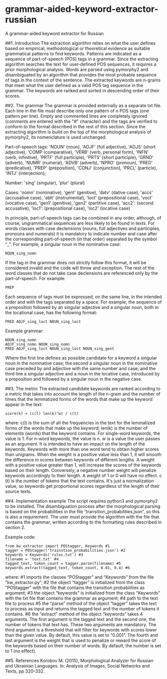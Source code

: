 # grammar-aided-keyword-extractor-russian
A grammar-aided keyword extractor for Russian

##1. Introduction
The extraction algorithm relies on what the user defines based on empirical, methodological or theoretical evidence as suitable grammatical patterns to find keywords. Patterns are indicated as a sequence of part-of-speech (POS) tags in a grammar.
Since the extracting algorithm searches the text for user-defined POS sequences, it requires a prior morphological analysis. Words are parsed using pymorphy2 and disambiguated by an algorithm that provides the most probable sequence of tags in the context of the sentence. 
The extracted keywords are n-grams that meet what the user defined as a valid POS tag sequence in the grammar. The keywords are ranked and sorted in descending order of their scores.

##2. The grammar
The grammar is provided externally as a separate txt file. Each line in the file must describe only one pattern of n POS tags (one pattern per line). Empty and commented lines are completely ignored (comments are entered with the "#" character) and the tags are verified to conform to the format described in the rest of this section.
Since the extracting algorithm is build on the top of the morphological analysis of pymorphy2, its nomenclature is used unchanged.

Part-of-speech tags: 'NOUN' (noun), 'ADJF' (full adjective), 'ADJS' (short adjective), 'COMP (comparative), 'VERB' (verb, personal form), 'INFN' (verb, infinitive), 'PRTF' (full participle), 'PRTS' (short participle), 'GRND' (adverb), 'NUMR' (numeral), 'ADVB' (adverb), 'NPRO' (pronoun), 'PRED' (predicative), 'PREP' (preposition), 'CONJ' (conjunction), 'PRCL' (particle), 'INTJ' (interjection);

Number: 'sing' (singular), 'plur' (plural)

Cases: 'nomn' (nominative), 'gent' (genitive), 'datv' (dative case), 'accs' (accusative case), 'ablt' (instrumental), 'loct' (prepositional case), 'voct' (vocative case), 'gen1' (genitive), 'gen2' (partitive case), 'acc2': (second accusative), 'loc1': (prepositional case), 'loc2' (locative case)

In principle, part-of-speech tags can be combined in any order, although, of course, ungrammatical sequences are less likely to be found in texts. For words classes with case declensions (nouns, full adjectives and participles, pronouns and numerals) it is mandatory to indicate number and case after the corresponding part-of-speech (in that order) separated by the symbol “_”. For example, a singular noun in the nominative case:
```
NOUN_sing_nomn
```
If the tag in the grammar does not strictly follow this format, it will be considered invalid and the code will throw and exception. The rest of the word classes that do not take case declensions are referenced only by the part-of-speech. For example:
```
PREP
```
Each sequence of tags must be expressed, on the same line, in the intended order and with the tags separated by a space. For example, the sequence of a preposition followed by an singular adjective and a singular noun, both in the locational case, has the following format:
```
PRED ADJF_sing_loct NOUN_sing_loct
```
Example grammar:
```
NOUN_sing_nomn
ADJF_sing_nomn NOUN_sing_nomn
PRED ADJF_sing_loct NOUN_sing_loct NOUN_sing_gent
```

Where the first line defines as possible candidate for a keyword a singular noun in the nominative case; the second a singular noun in the nominative case preceded by and adjective with the same number and case; and the third line a singular adjective and a noun in the locative case, introduced by a preposition and followed by a singular noun in the negative case.

##3. The metric
The extracted candidate keywords are ranked according to a metric that takes into account the length of the n-gram and the number of times that the lemmatized forms of the words that make up the keyword appear in the text:
```
score(k) = (c(l) len(k)^w) / c(t)
```
where:
c(l) is the sum of all the frequencies in the text for the lemmatized forms of the words that make up the keyword;
len(k) is the number of elements (words) that the keyword contains. For single-word keywords, the value is 1. For n-word keywords, the value is n.
w is a value the user passes as an argument. It is intended to have an impact on the length of the keywords. Keywords with more than one word tend to obtain higher scores than unigrams. When the weight is a positive value less than 1, it will smooth the difference in scores between keywords of different lengths. A weight with a positive value greater than 1, will increase the scores of the keywords based on their length. Conversely, a negative number weight will penalize keywords accordingly to their length. A weight of 1 or 0 will have no effect.
c (t) is the number of tokens that the text contains. It's just a normalization value, so keywords get proportional scores regardless of the length of their source texts.

##4. Implementation example
The script requires python3 and pymorphy2 to be installed. The  disambiguation process after the morphological parsing is based on the probabilities in the file “transition_probabilities.json”, so this is also a requirement. The user must provide the algorithm with the file that contains the grammar, written according to the formatting rules described in section 2.

Example code:
```
from kw_extractor import POStagger, Keywords #1
tagger = POStagger('trainstion_probabilities.json') #2
keywords = Keywords('rules.txt') #3
filename = 'text.txt' #4
tagged_text, token_count = tagger.parse(filename) #5
keywords.extract(tagged_text, token_count, 0.01, 0.4) #6
```
where:
#1 imports the classes “POStagger” and “Keywords” from the file “kw_extractor.py”;
#2 the object “tagger” is initialized from the class “POStagger” with the file that contains the transition probabilities as argument;
#3 the object “keywords” is initialized from the class “Keywords” with the txt file that contains the grammar as argument;
#4 path to the text file to process
#5 the “parse” method of the object “tagger” takes the text to process as input and returns the tagged text and the number of tokens it contains.
#6 the “extract” method of the object “keywords” takes 4 arguments. The first argument is the tagged text and the second one, the number of tokens that text has. These two arguments are mandatory. The third argument is a threshold that will filter for keywords with scores lower than the given value. By default, this value is set to “0.001”. The fourth and last argument is the weight that is used to penalize or reward the score of the keywords based on their number of words. By default, the number is set to 1 (no effect).


##5. References
Korobov M. (2015), Morphological Analyzer for Russian and Ukrainian Languages. In: Analysis of Images, Social Networks and Texts, pp 320-332.


